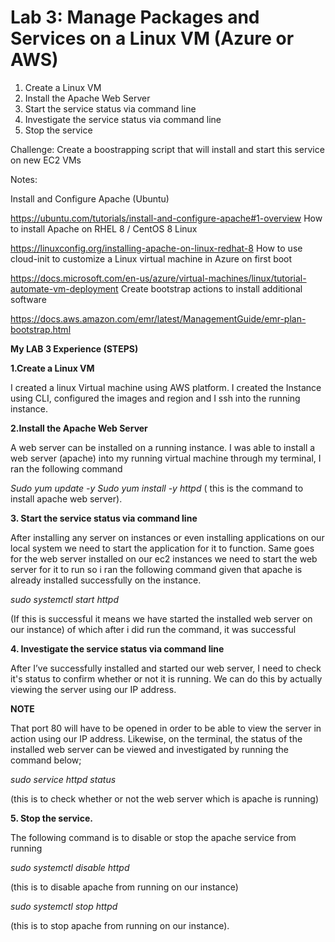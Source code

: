 # Lab 3: Manage Packages and Services on a Linux VM (Azure or AWS)


1. Create a Linux VM
2. Install the Apache Web Server
3. Start the service status via command line
4. Investigate the service status via command line
5. Stop the service


Challenge: Create a boostrapping script that will install and start this service on new EC2 VMs

Notes:

Install and Configure Apache (Ubuntu)

https://ubuntu.com/tutorials/install-and-configure-apache#1-overview
How to install Apache on RHEL 8 / CentOS 8 Linux

https://linuxconfig.org/installing-apache-on-linux-redhat-8
How to use cloud-init to customize a Linux virtual machine in Azure on first boot

https://docs.microsoft.com/en-us/azure/virtual-machines/linux/tutorial-automate-vm-deployment
Create bootstrap actions to install additional software

https://docs.aws.amazon.com/emr/latest/ManagementGuide/emr-plan-bootstrap.html













**My LAB 3 Experience (STEPS)**

**1.Create a Linux VM**

I created a linux Virtual machine using AWS platform. I created the Instance using CLI, configured the images and region and I ssh into the running instance.

**2.Install the Apache Web Server**

A web server can be installed on a running instance. I was able to install a web server (apache) into my running virtual machine through my terminal, I ran the following command

_Sudo yum update -y_
_Sudo yum install -y httpd_  ( this is the command to install apache web server).

**3. Start the service status via command line**

After installing any server on instances or even installing applications on our local system we need to start the application for it to function. Same goes for the web server installed on our ec2 instances we need to start the web server for it to run so i ran the following command given that apache is already installed successfully on the instance.

_sudo systemctl start httpd_

(If this is successful it means we have started the installed web server on our instance) of which after i did run the command, it was successful

**4. Investigate the service status via command line**

After I’ve successfully installed and started our web server, I need to check it's status to confirm whether or not it is running. We can do this by actually viewing the server using our IP address.

**NOTE**

That port 80 will have to be opened in order to be able to view the server in action using our IP address. Likewise, on the terminal, the status of the installed web server can be viewed and investigated by running the command below;

_sudo service httpd status_

(this is to check whether or not the web server which is apache is running)

**5. Stop the service.**

The following command is to disable or stop the apache service from running

_sudo systemctl disable httpd_

(this is to disable apache from running on our instance)

_sudo systemctl stop httpd_

(this is to stop apache from running on our instance).